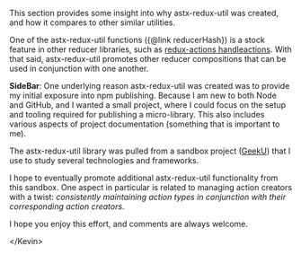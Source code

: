 This section provides some insight into why astx-redux-util was
created, and how it compares to other similar utilities.

One of the astx-redux-util functions ({@link reducerHash}) is a stock
feature in other reducer libraries, such as [redux-actions
handleactions](https://www.npmjs.com/package/redux-actions#handleactionsreducermap-defaultstate).
With that said, astx-redux-util promotes other reducer compositions
that can be used in conjunction with one another.

**SideBar**: One underlying reason astx-redux-util was created was to provide my
initial exposure into npm publishing.  Because I am new to both Node and
GitHub, and I wanted a small project, where I could focus on the setup
and tooling required for publishing a micro-library.  This also
includes various aspects of project documentation (something that is
important to me).

The astx-redux-util library was pulled from a sandbox project
([GeekU](https://github.com/KevinAst/GeekU)) that I use to study
several technologies and frameworks.

I hope to eventually promote additional astx-redux-util functionality
from this sandbox.  One aspect in particular is related to managing
action creators with a twist: *consistently maintaining action types
in conjunction with their corresponding action creators*.

I hope you enjoy this effort, and comments are always welcome.

&lt;/Kevin&gt;
